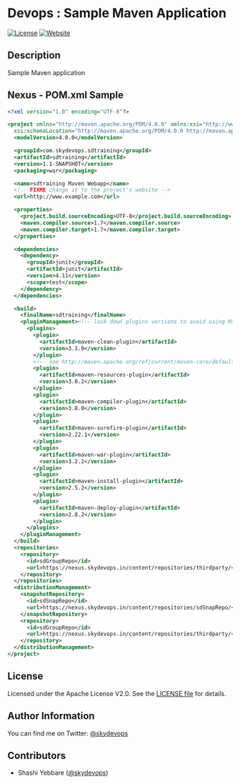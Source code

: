 # Devops : Sample Maven Application

[![License](https://img.shields.io/badge/License-Apache%202.0-brightgreen.svg)](https://opensource.org/licenses/Apache-2.0)
[![Website](https://img.shields.io/website-up-down-green-red/http/skydevops.co.in.svg?label=skydevops)]()


## Description

Sample Maven application

## Nexus - POM.xml Sample

```xml
<?xml version="1.0" encoding="UTF-8"?>

<project xmlns="http://maven.apache.org/POM/4.0.0" xmlns:xsi="http://www.w3.org/2001/XMLSchema-instance"
  xsi:schemaLocation="http://maven.apache.org/POM/4.0.0 http://maven.apache.org/xsd/maven-4.0.0.xsd">
  <modelVersion>4.0.0</modelVersion>

  <groupId>com.skydevops.sdtraining</groupId>
  <artifactId>sdtraining</artifactId>
  <version>1.1-SNAPSHOT</version>
  <packaging>war</packaging>

  <name>sdtraining Maven Webapp</name>
  <!-- FIXME change it to the project's website -->
  <url>http://www.example.com</url>

  <properties>
    <project.build.sourceEncoding>UTF-8</project.build.sourceEncoding>
    <maven.compiler.source>1.7</maven.compiler.source>
    <maven.compiler.target>1.7</maven.compiler.target>
  </properties>

  <dependencies>
    <dependency>
      <groupId>junit</groupId>
      <artifactId>junit</artifactId>
      <version>4.11</version>
      <scope>test</scope>
    </dependency>
  </dependencies>

  <build>
    <finalName>sdtraining</finalName>
    <pluginManagement><!-- lock down plugins versions to avoid using Maven defaults (may be moved to parent pom) -->
      <plugins>
        <plugin>
          <artifactId>maven-clean-plugin</artifactId>
          <version>3.1.0</version>
        </plugin>
        <!-- see http://maven.apache.org/ref/current/maven-core/default-bindings.html#Plugin_bindings_for_war_packaging -->
        <plugin>
          <artifactId>maven-resources-plugin</artifactId>
          <version>3.0.2</version>
        </plugin>
        <plugin>
          <artifactId>maven-compiler-plugin</artifactId>
          <version>3.8.0</version>
        </plugin>
        <plugin>
          <artifactId>maven-surefire-plugin</artifactId>
          <version>2.22.1</version>
        </plugin>
        <plugin>
          <artifactId>maven-war-plugin</artifactId>
          <version>3.2.2</version>
        </plugin>
        <plugin>
          <artifactId>maven-install-plugin</artifactId>
          <version>2.5.2</version>
        </plugin>
        <plugin>
          <artifactId>maven-deploy-plugin</artifactId>
          <version>2.8.2</version>
        </plugin>
      </plugins>
    </pluginManagement>
  </build>
  <repositories>
    <repository>
      <id>sdGroupRepo</id>
      <url>https://nexus.skydevops.in/content/repositories/thirdparty/</url>
    </repository>
  </repositories>
  <distributionManagement>
    <snapshotRepository>
      <id>sdSnapRepo</id>
      <url>https://nexus.skydevops.in/content/repositories/sdSnapRepo/</url>
    </snapshotRepository>
    <repository>
      <id>sdGroupRepo</id>
      <url>https://nexus.skydevops.in/content/repositories/thirdparty/</url>
    </repository>
  </distributionManagement>
</project>
```

## License

Licensed under the Apache License V2.0. See the [LICENSE file](LICENSE) for details.

## Author Information

You can find me on Twitter: [@skydevops](https://twitter.com/skydevops)

## Contributors

- Shashi Yebbare ([@skydevops](https://twitter.com/skydevops))